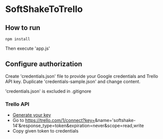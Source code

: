 # SoftShakeToTrello

## How to run
    
    npm install 

Then execute 'app.js'

## Configure authorization

Create 'credentials.json' file to provide your Google credentials and Trello API key. Duplicate 'credentials-sample.json' and change content.

'credentials.json' is excluded in .gitignore

### Trello API 
 - [Generate your key](https://trello.com/1/appKey/generate)
 - Go to https://trello.com/1/connect?key=<your-api-key>&name='softshake-14'&response_type=token&expiration=never&scope=read,write
 - Copy given token to credentials
  

